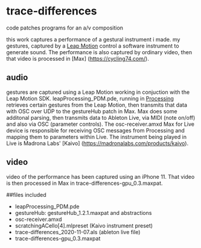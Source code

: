 # trace-differences
code patches programs for an a/v composition

this work captures a performance of a gestural instrument i made. my gestures, captured by a [Leap Motion](https://www.ultraleap.com/product/leap-motion-controller/) control a software instrument to generate sound. The performance is also captured by ordinary video, then that video is processed in [Max] (https://cycling74.com/).

## audio
gestures are captured using a Leap Motion working in conjuction with the Leap Motion SDK. leapProcessing_PDM.pde, running in [Processing](https://processing.org/) retrieves certain gestures from the Leap Motion, then transmits that data with OSC over UDP to the gestureHub patch in Max. Max does some additonal parsing, then transmits data to Ableton Live, via MIDI (note on/off) and also via OSC (parameter controls). The osc-receiver.amxd Max for Live device is responsible for receiving OSC messages from Processing and mapping them to parameters within Live. The instrument being played in Live is Madrona Labs' [Kaivo] (https://madronalabs.com/products/kaivo). 

## video
video of the performance has been captured using an iPhone 11. That video is then processed in Max in trace-differences-gpu_0.3.maxpat.

##files included
* leapProcessing_PDM.pde
* gestureHub: gestureHub_1.2.1.maxpat and abstractions
* osc-receiver.amxd
* scratchingACello[4].mlpreset (Kaivo instrument preset)
* trace-differences_2020-11-07.als (ableton live file)
* trace-differences-gpu_0.3.maxpat
